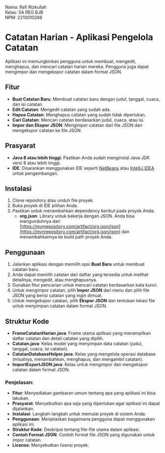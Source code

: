 Nama: Rafi Rizkullah  
Kelas: 5A REG BJB  
NPM: 2210010288  

# Catatan Harian - Aplikasi Pengelola Catatan

Aplikasi ini memungkinkan pengguna untuk membuat, mengedit, menghapus, dan mencari catatan harian mereka. Pengguna juga dapat mengimpor dan mengekspor catatan dalam format JSON.

## Fitur
- **Buat Catatan Baru**: Membuat catatan baru dengan judul, tanggal, cuaca, dan isi catatan.
- **Edit Catatan**: Mengedit catatan yang sudah ada.
- **Hapus Catatan**: Menghapus catatan yang sudah tidak diperlukan.
- **Cari Catatan**: Mencari catatan berdasarkan judul, cuaca, atau isi.
- **Impor dan Ekspor JSON**: Mengimpor catatan dari file JSON dan mengekspor catatan ke file JSON.

## Prasyarat
- **Java 8 atau lebih tinggi**: Pastikan Anda sudah menginstal Java JDK versi 8 atau lebih tinggi.
- **IDE**: Disarankan menggunakan IDE seperti [NetBeans](https://netbeans.apache.org/) atau [IntelliJ IDEA](https://www.jetbrains.com/idea/) untuk pengembangan.

## Instalasi
1. Clone repository atau unduh file proyek.
2. Buka proyek di IDE pilihan Anda.
3. Pastikan untuk menambahkan dependency berikut pada proyek Anda:
   - **org.json**: Library untuk bekerja dengan JSON. Anda bisa mengunduhnya dari [https://mvnrepository.com/artifact/org.json/json](https://mvnrepository.com/artifact/org.json/json) dan menambahkannya ke build path proyek Anda.

## Penggunaan
1. Jalankan aplikasi dengan memilih opsi **Buat Baru** untuk membuat catatan baru.
2. Anda dapat memilih catatan dari daftar yang tersedia untuk melihat detailnya, mengedit, atau menghapusnya.
3. Gunakan fitur pencarian untuk mencari catatan berdasarkan kata kunci.
4. Untuk mengimpor catatan, pilih **Impor JSON** dari menu dan pilih file JSON yang berisi catatan yang ingin dimuat.
5. Untuk mengekspor catatan, pilih **Ekspor JSON** dan tentukan lokasi file untuk menyimpan catatan dalam format JSON.

## Struktur Kode
- **FrameCatatanHarian.java**: Frame utama aplikasi yang menampilkan daftar catatan dan detail catatan yang dipilih.
- **Catatan.java**: Kelas model yang menyimpan data catatan (judul, tanggal, cuaca, isi catatan).
- **CatatanDatabaseHelper.java**: Kelas yang mengelola operasi database (misalnya, menambahkan, menghapus, dan mengambil catatan).
- **ImportExportJSON.java**: Kelas untuk mengimpor dan mengekspor catatan dalam format JSON.


### Penjelasan:

- **Fitur**: Menyediakan gambaran umum tentang apa yang aplikasi ini bisa lakukan.
- **Prasyarat**: Menyebutkan apa saja yang diperlukan agar aplikasi ini dapat dijalankan.
- **Instalasi**: Langkah-langkah untuk memulai proyek di sistem Anda.
- **Penggunaan**: Menjelaskan bagaimana pengguna dapat menggunakan aplikasi ini.
- **Struktur Kode**: Deskripsi tentang file-file utama dalam aplikasi.
- **Contoh Format JSON**: Contoh format file JSON yang digunakan untuk impor catatan.
- **License**: Menyebutkan lisensi proyek.



